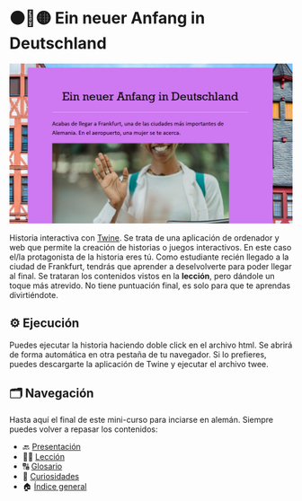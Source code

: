 # ⚫🔴🟡 Ein neuer Anfang in Deutschland

![En la imagen: inicio de la historia](img/twine.png)

Historia interactiva con [Twine](https://twinery.org/). Se trata de una aplicación de ordenador y web que permite la creación de historias o juegos interactivos. En este caso el/la protagonista de la historia eres tú. Como estudiante recién llegado a la ciudad de Frankfurt, tendrás que aprender a deselvolverte para poder llegar al final. Se trataran los contenidos vistos en la **lección**, pero dándole un toque más atrevido. 
No tiene puntuación final, es solo para que te aprendas divirtiéndote. 


## ⚙️ Ejecución

Puedes ejecutar la historia haciendo doble click en el archivo html. Se abrirá de forma automática en otra pestaña de tu navegador. Si lo prefieres, puedes descargarte la aplicación de Twine y ejecutar el archivo twee. 

## 🗂️ Navegación

Hasta aquí el final de este mini-curso para inciarse en alemán. Siempre puedes volver a repasar los contenidos:

- 🔙 [Presentación](../00-presentacion/README.md)
- ✍🏽 [Lección](../01-leccion/README.md)
- 🔠 [Glosario](../02-glosario/README.md)
- 🤔 [Curiosidades](../03-curiosidades/README.md)
- 🏠 [Índice general](../README.md)

